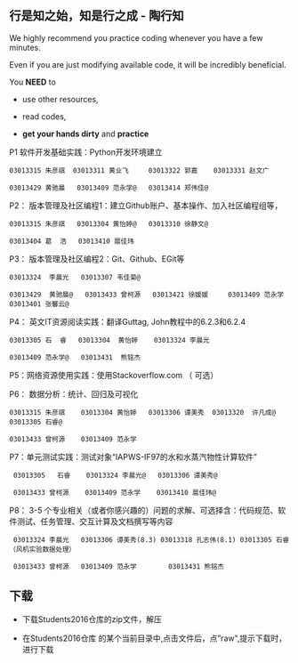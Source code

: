 
##  行是知之始，知是行之成    - 陶行知 

We highly recommend you practice coding whenever you have a few minutes.

Even if you are just modifying available code, it will be incredibly beneficial.

You **NEED** to

* use other resources,

* read codes,

*  **get your hands dirty** and **practice**

P1 软件开发基础实践：Python开发环境建立

    03013315 朱彦祺  03013311 黄业飞     03013322 郭嘉    03013331 赵文广

    03013429 黄驰晨   03013409 范永学@   03013414 郑伟佳@

P2： 版本管理及社区编程1：建立Github账户、基本操作、加入社区编程组等，

    03013315 朱彦祺   03013304 黄怡婷@   03013310 徐静文@

    03013404 葛  浩   03013410 扈佳玮

P3： 版本管理及社区编程2：Git、Github、EGit等

    03013324  李晨光   03013307 韦佳菊@

    03013429  黄驰晨@   03013433 曾柯源   03013421 徐媛媛     03013409 范永学    03013401 张馨云@

P4： 英文IT资源阅读实践：翻译Guttag, John教程中的6.2.3和6.2.4 

    03013305 石  睿   03013304  黄怡婷    03013324 李晨光

    03013409 范永学@   03013431  熊铭杰

P5：网络资源使用实践：使用Stackoverflow.com （ 可选） 

P6： 数据分析：统计、回归及可视化

	03013315 朱彦祺    03013304 黄怡婷   03013306 谭美秀  03013320  许凡成@  03013305 石睿@
    
    03013433 曾柯源    03013409 范永学 

P7：单元测试实践：测试对象“IAPWS-IF97的水和水蒸汽物性计算软件”

	 03013305   石睿    03013324 李晨光@   03013306 谭美秀@
	 
	 03013433 曾柯源    03013409 范永学    03013410 扈佳玮@

P8： 3-5 个专业相关（或者你感兴趣的）问题的求解、可选择含：代码规范、软件测试、任务管理、交互计算及文档撰写等内容

     03013324 李晨光   03013306 谭美秀(8.3) 03013318 孔志伟(8.1) 03013305 石睿 （风机实验数据处理）
     
     03013433 曾柯源   03013409 范永学        03013431 熊铭杰

## 下载 

* 下载Students2016仓库的zip文件，解压

* 在Students2016仓库 的某个当前目录中,点击文件后，点”raw",提示下载时，进行下载

